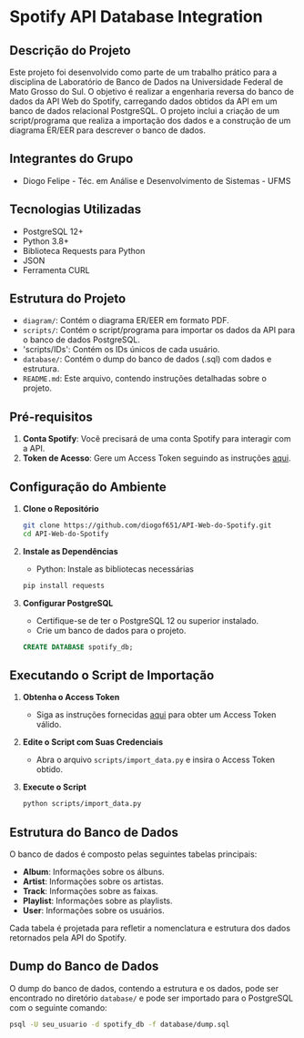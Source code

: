 # Spotify API Database Integration

## Descrição do Projeto

Este projeto foi desenvolvido como parte de um trabalho prático para a disciplina de Laboratório de Banco de Dados na Universidade Federal de Mato Grosso do Sul. O objetivo é realizar a engenharia reversa do banco de dados da API Web do Spotify, carregando dados obtidos da API em um banco de dados relacional PostgreSQL. O projeto inclui a criação de um script/programa que realiza a importação dos dados e a construção de um diagrama ER/EER para descrever o banco de dados.

## Integrantes do Grupo

- Diogo Felipe - Téc. em Análise e Desenvolvimento de Sistemas - UFMS

## Tecnologias Utilizadas

- PostgreSQL 12+
- Python 3.8+
- Biblioteca Requests para Python
- JSON
- Ferramenta CURL

## Estrutura do Projeto

- `diagram/`: Contém o diagrama ER/EER em formato PDF.
- `scripts/`: Contém o script/programa para importar os dados da API para o banco de dados PostgreSQL.
- 'scripts/IDs': Contém os IDs únicos de cada usuário. 
- `database/`: Contém o dump do banco de dados (.sql) com dados e estrutura.
- `README.md`: Este arquivo, contendo instruções detalhadas sobre o projeto.

## Pré-requisitos

1. **Conta Spotify**: Você precisará de uma conta Spotify para interagir com a API.
2. **Token de Acesso**: Gere um Access Token seguindo as instruções [aqui](https://developer.spotify.com/documentation/web-api/tutorials/getting-started#request-an-access-token).

## Configuração do Ambiente

1. **Clone o Repositório**
    ```bash
    git clone https://github.com/diogof651/API-Web-do-Spotify.git
    cd API-Web-do-Spotify
    ```

2. **Instale as Dependências**
    - Python: Instale as bibliotecas necessárias
    ```bash
    pip install requests
    ```

3. **Configurar PostgreSQL**
    - Certifique-se de ter o PostgreSQL 12 ou superior instalado.
    - Crie um banco de dados para o projeto.
    ```sql
    CREATE DATABASE spotify_db;
    ```

## Executando o Script de Importação

1. **Obtenha o Access Token**
    - Siga as instruções fornecidas [aqui](https://developer.spotify.com/documentation/web-api/tutorials/getting-started#request-an-access-token) para obter um Access Token válido.

2. **Edite o Script com Suas Credenciais**
    - Abra o arquivo `scripts/import_data.py` e insira o Access Token obtido.

3. **Execute o Script**
    ```bash
    python scripts/import_data.py
    ```

## Estrutura do Banco de Dados

O banco de dados é composto pelas seguintes tabelas principais:
- **Album**: Informações sobre os álbuns.
- **Artist**: Informações sobre os artistas.
- **Track**: Informações sobre as faixas.
- **Playlist**: Informações sobre as playlists.
- **User**: Informações sobre os usuários.

Cada tabela é projetada para refletir a nomenclatura e estrutura dos dados retornados pela API do Spotify.

## Dump do Banco de Dados

O dump do banco de dados, contendo a estrutura e os dados, pode ser encontrado no diretório `database/` e pode ser importado para o PostgreSQL com o seguinte comando:
```bash
psql -U seu_usuario -d spotify_db -f database/dump.sql
